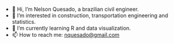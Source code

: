 - 👋 Hi, I’m Nelson Quesado, a brazilian civil engineer.
- 👀 I’m interested in construction, transportation engineering and statistics.
- 🌱 I’m currently learning R and data visualization.
- 📫 How to reach me: nquesado@gmail.com
